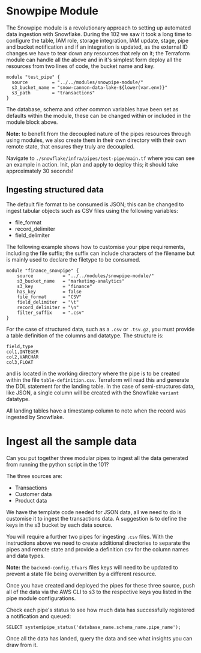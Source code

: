 # Snowpipe Module

The Snowpipe module is a revolutionary approach to setting up automated data ingestion with Snowflake. During the 102 we saw it took a long time to configure the table, IAM role, storage integration, IAM update, stage, pipe and bucket notification and if an integration is updated, as the external ID changes we have to tear down any resources that rely on it; the Terraform module can handle all the above and in it's simplest form deploy all the resources from two lines of code, the bucket name and key.

    module "test_pipe" {
      source         = "../../modules/snowpipe-module/"
      s3_bucket_name = "snow-cannon-data-lake-${lower(var.env)}"
      s3_path        = "transactions"
    }

The database, schema and other common variables have been set as defaults within the module, these can be changed within or included in the module block above.

**Note:** to benefit from the decoupled nature of the pipes resources through using modules, we also create them in their own directory with their own remote state, that ensures they truly are decoupled.

Navigate to `./snowflake/infra/pipes/test-pipe/main.tf` where you can see an example in action. Init, plan and apply to deploy this; it should take approximately 30 seconds!

## Ingesting structured data

The default file format to be consumed is JSON; this can be changed to ingest tabular objects such as CSV files using the following variables:
- file_format
- record_delimiter
- field_delimiter

The following example shows how to customise your pipe requirements, including the file suffix; the suffix can include characters of the filename but is mainly used to declare the filetype to be consumed.

    module "finance_snowpipe" {
        source           = "../../modules/snowpipe-module/"
        s3_bucket_name   = "marketing-analytics"
        s3_key           = "finance"
        has_key          = false
        file_format      = "CSV"
        field_delimiter  = "\t"
        record_delimiter = "\n"
        filter_suffix    = ".csv"
    }

For the case of structured data, such as a `.csv` or `.tsv.gz`, you must provide a table definition of the columns and datatype. The structure is:

    field,type
    col1,INTEGER
    col2,VARCHAR
    col3,FLOAT

and is located in the working directory where the pipe is to be created within the file `table-definition.csv`. Terraform will read this and generate the DDL statement for the landing table. In the case of semi-structures data, like JSON, a single column will be created with the Snowflake `variant` datatype.

All landing tables have a timestamp column to note when the record was ingested by Snowflake.

# Ingest all the sample data

Can you put together three modular pipes to ingest all the data generated from running the python script in the 101?

The three sources are:

- Transactions
- Customer data
- Product data

We have the template code needed for JSON data, all we need to do is customise it to ingest the transactions data. A suggestion is to define the keys in the s3 bucket by each data source.

You will require a further two pipes for ingesting `.csv` files. With the instructions above we need to create additional directories to separate the pipes and remote state and provide a definition csv for the column names and data types.

**Note:** the `backend-config.tfvars` files keys will need to be updated to prevent a state file being overwritten by a different resource.

Once you have created and deployed the pipes for these three source, push all of the data via the AWS CLI to s3 to the respective keys you listed in the pipe module configurations.

Check each pipe's status to see how much data has successfully registered a notification and queued:

    SELECT system$pipe_status('database_name.schema_name.pipe_name');

Once all the data has landed, query the data and see what insights you can draw from it.
